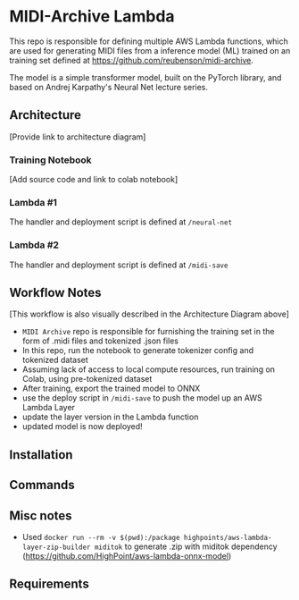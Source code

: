 # MIDI-Archive Lambda
This repo is responsible for defining multiple AWS Lambda functions, which are used for generating MIDI files from a inference model (ML) trained on an training set defined at https://github.com/reubenson/midi-archive.

The model is a simple transformer model, built on the PyTorch library, and based on Andrej Karpathy's Neural Net lecture series.

## Architecture
[Provide link to architecture diagram]

### Training Notebook
[Add source code and link to colab notebook]

### Lambda #1
The handler and deployment script is defined at `/neural-net`

### Lambda #2
The handler and deployment script is defined at `/midi-save`

## Workflow Notes
[This workflow is also visually described in the Architecture Diagram above]
- `MIDI Archive` repo is responsible for furnishing the training set in the form of .midi files and tokenized .json files
- In this repo, run the notebook to generate tokenizer config and tokenized dataset
- Assuming lack of access to local compute resources, run training on Colab, using pre-tokenized dataset
- After training, export the trained model to ONNX
- use the deploy script in `/midi-save` to push the model up an AWS Lambda Layer
- update the layer version in the Lambda function
- updated model is now deployed!

<!-- The Lambda will send periodic websockets messages to client browsers containing a payload of MIDI data generated by the neural net model. -->

## Installation
<!-- Follow instrictions at https://github.com/nficano/python-lambda, which is the repo this project follows. Unfortunately, its releases are lagging, and an [important update](https://github.com/nficano/python-lambda/pull/714) has not made its way into the official package distribution. Until then, I'm running a local version of the repo: `pip install -e ../python-lambda`, in order for `lambda deploy` to work as expected -->

## Commands
<!-- Zip up and deploy lambda with `lambda deploy --requirements ./requirements.txt`. The requirements flag is useful because I've been having weird issues with the installer pulling in all kinds of things from venv -->

## Misc notes
<!-- - To get the Lambda working properly, I had to fuss with permissions a bunch [here](https://us-east-1.console.aws.amazon.com/iam/home?region=us-east-1#/roles/details/lambda_basic_execution?section=permissions) -->
- Used `docker run --rm -v $(pwd):/package highpoints/aws-lambda-layer-zip-builder miditok` to generate .zip with miditok dependency (https://github.com/HighPoint/aws-lambda-onnx-model)

## Requirements
<!-- - User should be able to plug in a MIDI instrument and have it controlled by messages from Lambda?? -->